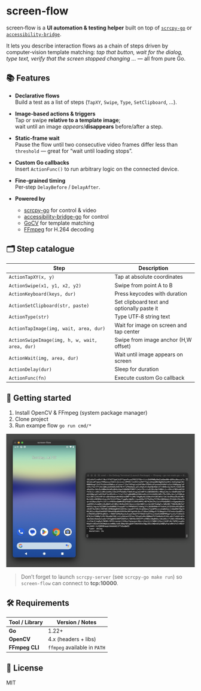 # screen‑flow

screen‑flow is a **UI automation & testing helper** built on top of [`scrcpy‑go`](https://github.com/merzzzl/scrcpy-go) or [`accessibility-bridge`](https://github.com/merzzzl/accessibility-bridge).  

It lets you describe interaction flows as a chain of steps driven by
computer‑vision template matching: *tap that button, wait for the dialog,
type text, verify that the screen stopped changing …* — all from pure Go.

## 📚  Features

- **Declarative flows**  
  Build a test as a list of steps (`TapXY`, `Swipe`, `Type`, `SetClipboard`, …).

- **Image‑based actions & triggers**  
  Tap or swipe **relative to a template image**;  
  wait until an image *appears*/**disappears** before/after a step.

- **Static‑frame wait**  
  Pause the flow until two consecutive video frames differ less than
  `threshold` — great for “wait until loading stops”.

- **Custom Go callbacks**  
  Insert `ActionFunc()` to run arbitrary logic on the connected device.

- **Fine‑grained timing**  
  Per‑step `DelayBefore` / `DelayAfter`.

- **Powered by**  
  - [scrcpy-go](https://github.com/merzzzl/scrcpy-go) for control & video
  - [accessibility-bridge-go](https://github.com/merzzzl/accessibility-bridge-go) for control 
  - [GoCV](https://gocv.io/) for template matching  
  - [FFmpeg](https://ffmpeg.org/) for H.264 decoding

## 🗂  Step catalogue

| Step                                           | Description                                |
| ---------------------------------------------- | ------------------------------------------ |
| `ActionTapXY(x, y)`                            | Tap at absolute coordinates                |
| `ActionSwipe(x1, y1, x2, y2)`                  | Swipe from point A to B                    |
| `ActionKeyboard(keys, dur)`                    | Press keycodes with duration               |
| `ActionSetClipboard(str, paste)`               | Set clipboard text and optionally paste it |
| `ActionType(str)`                              | Type UTF‑8 string text                     |
| `ActionTapImage(img, wait, area, dur)`         | Wait for image on screen and tap center    |
| `ActionSwipeImage(img, h, w, wait, area, dur)` | Swipe from image anchor (H,W offset)       |
| `ActionWait(img, area, dur)`                   | Wait until image appears on screen         |
| `ActionDelay(dur)`                             | Sleep for duration                         |
| `ActionFunc(fn)`                               | Execute custom Go callback                 |

## 🚀  Getting started

1) Install OpenCV & FFmpeg (system package manager)
2) Clone project
3) Run exampe flow ```go run cmd/*```

![screenshot](README.png)

> Don’t forget to launch `scrcpy-server` (see `scrcpy-go make run`)
> so `screen‑flow` can connect to **tcp:10000**.

## 🛠  Requirements

| Tool / Library     | Version / Notes                                         |
| ------------------ | ------------------------------------------------------- |
| **Go**             | 1.22+                                                   |
| **OpenCV**         | 4.x (headers + libs)                                    |
| **FFmpeg CLI**     | `ffmpeg` available in `PATH`                            |

## 📄  License

MIT
